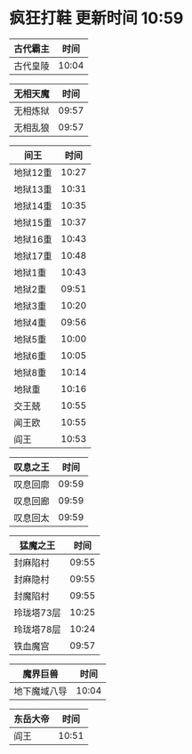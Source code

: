 # 疯狂打鞋 更新时间 10:59

| 古代霸主   | 时间    |
|--------|-------|
| 古代皇陵 | 10:04 |

| 无相天魔   | 时间    |
|--------|-------|
| 无相炼狱 | 09:57 |
| 无相乱狼 | 09:57 |

| 间王   | 时间    |
|--------|-------|
| 地狱12重 | 10:27 |
| 地狱13重 | 10:31 |
| 地狱14重 | 10:35 |
| 地狱15重 | 10:37 |
| 地狱16重 | 10:43 |
| 地狱17重 | 10:48 |
| 地狱1重 | 10:43 |
| 地狱2重 | 09:51 |
| 地狱3重 | 10:20 |
| 地狱4重 | 09:56 |
| 地狱5重 | 10:00 |
| 地狱6重 | 10:05 |
| 地狱8重 | 10:14 |
| 地狱重 | 10:16 |
| 交王兢 | 10:55 |
| 闻王欧 | 10:55 |
| 阎王 | 10:53 |

| 叹息之王   | 时间    |
|--------|-------|
| 叹息回廓 | 09:59 |
| 叹息回廊 | 09:59 |
| 叹息回太 | 09:59 |

| 猛魔之王   | 时间    |
|--------|-------|
| 封麻陷村 | 09:55 |
| 封麻隐村 | 09:55 |
| 封魔陷村 | 09:55 |
| 玲珑塔73层 | 10:25 |
| 玲珑塔78层 | 10:24 |
| 铁血魔宫 | 09:57 |

| 魔界巨兽   | 时间    |
|--------|-------|
| 地下魔域八导 | 10:04 |

| 东岳大帝   | 时间    |
|--------|-------|
| 阎王 | 10:51 |